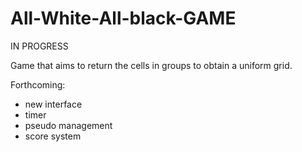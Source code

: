 # All-White-All-black-GAME
IN PROGRESS

Game that aims to return the cells in groups to obtain a uniform grid.

Forthcoming:
- new interface
- timer
- pseudo management
- score system
